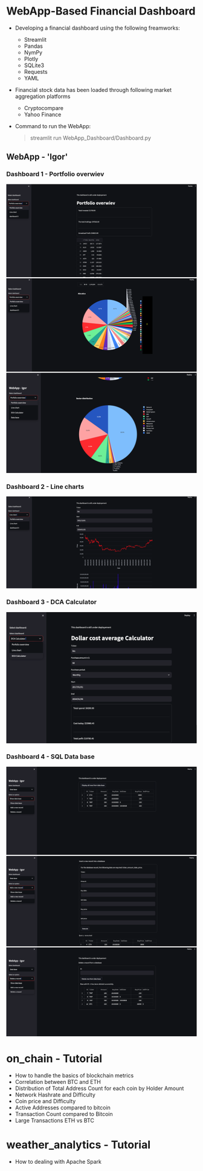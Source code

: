 # WebApp-Based Financial Dashboard
- Developing a financial dashboard using the following freamworks:
    - Streamlit
    - Pandas
    - NymPy
    - Plotly
    - SQLite3
    - Requests
    - YAML
- Financial stock data has been loaded through following market aggregation platforms      
    - Cryptocompare
    - Yahoo Finance

- Command to run the WebApp:  
    > streamlit run WebApp_Dashboard/Dashboard.py 
## WebApp - 'Igor' 
### Dashboard 1 - Portfolio overwiev
![Alt text](data/images/Dashboard1_1.png)
![Alt text](data/images/Dashboard1_2.png)
![Alt text](data/images/Dashboard1_3.png)
### Dashboard 2 - Line charts
![Alt text](data/images/Dashboard2.png)
### Dashboard 3 - DCA Calculator
![Alt text](data/images/Dashboard3.png)
### Dashboard 4 - SQL Data base
![Alt text](data/images/Dashboard4_1.png)
![Alt text](data/images/Dashboard4_2.png)
![Alt text](data/images/Dashboard4_3.png)


# on_chain - Tutorial 
- How to handle the basics of blockchain metrics
- Correlation between BTC and ETH 
- Distribution of Total Address Count for each coin by Holder Amount
- Network Hashrate and Difficulty
- Coin price and Difficulty
- Active Addresses compared to bitcoin
- Transaction Count compared to Bitcoin 
- Large Transactions ETH vs BTC

# weather_analytics - Tutorial 
- How to dealing with Apache Spark

